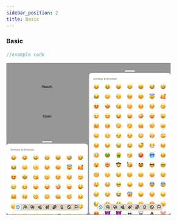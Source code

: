```yaml
---
sidebar_position: 2
title: Basic
---
```


### Basic

```jsx
//example code
```

![Preview](../../../assets/light-preview.jpg)
